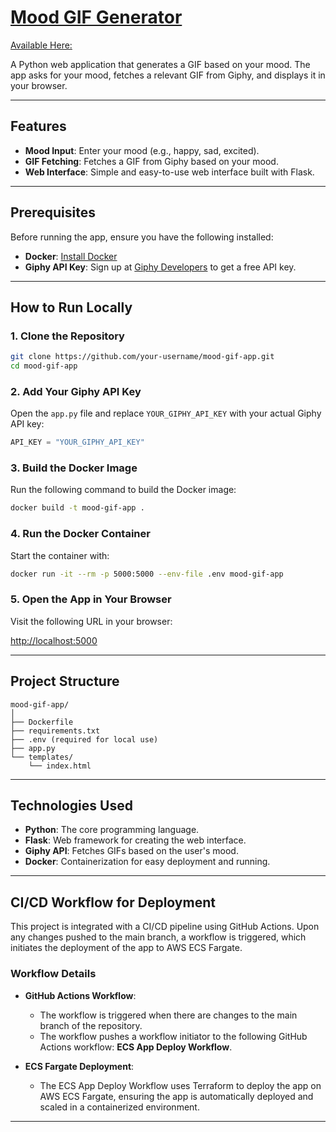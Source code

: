 # [Mood GIF Generator](http://ecs-alb-245690102.us-east-1.elb.amazonaws.com:5000/)
[Available Here:](http://ecs-alb-245690102.us-east-1.elb.amazonaws.com:5000/)

A Python web application that generates a GIF based on your mood. The app asks for your mood, fetches a relevant GIF from Giphy, and displays it in your browser.

---

## Features

- **Mood Input**: Enter your mood (e.g., happy, sad, excited).
- **GIF Fetching**: Fetches a GIF from Giphy based on your mood.
- **Web Interface**: Simple and easy-to-use web interface built with Flask.

---

## Prerequisites

Before running the app, ensure you have the following installed:

- **Docker**: [Install Docker](https://docs.docker.com/get-docker/)
- **Giphy API Key**: Sign up at [Giphy Developers](https://developers.giphy.com/) to get a free API key.

---

## How to Run Locally

### 1. Clone the Repository

```bash
git clone https://github.com/your-username/mood-gif-app.git
cd mood-gif-app
```

### 2. Add Your Giphy API Key

Open the `app.py` file and replace `YOUR_GIPHY_API_KEY` with your actual Giphy API key:

```python
API_KEY = "YOUR_GIPHY_API_KEY"
```

### 3. Build the Docker Image

Run the following command to build the Docker image:

```bash
docker build -t mood-gif-app .
```

### 4. Run the Docker Container

Start the container with:

```bash
docker run -it --rm -p 5000:5000 --env-file .env mood-gif-app
```

### 5. Open the App in Your Browser

Visit the following URL in your browser:

[http://localhost:5000](http://localhost:5000)

---

## Project Structure

```
mood-gif-app/
│
├── Dockerfile
├── requirements.txt
├── .env (required for local use)
├── app.py
└── templates/
    └── index.html
```

---

## Technologies Used

- **Python**: The core programming language.
- **Flask**: Web framework for creating the web interface.
- **Giphy API**: Fetches GIFs based on the user's mood.
- **Docker**: Containerization for easy deployment and running.

---

## CI/CD Workflow for Deployment

This project is integrated with a CI/CD pipeline using GitHub Actions. Upon any changes pushed to the main branch, a workflow is triggered, which initiates the deployment of the app to AWS ECS Fargate.

### Workflow Details

- **GitHub Actions Workflow**:
  - The workflow is triggered when there are changes to the main branch of the repository.
  - The workflow pushes a workflow initiator to the following GitHub Actions workflow: **ECS App Deploy Workflow**.

- **ECS Fargate Deployment**:
  - The ECS App Deploy Workflow uses Terraform to deploy the app on AWS ECS Fargate, ensuring the app is automatically deployed and scaled in a containerized environment.

---